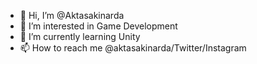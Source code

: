 - 👋 Hi, I’m @Aktasakinarda
- 👀 I’m interested in Game Development
- 🌱 I’m currently learning Unity
- 📫 How to reach me @aktasakinarda/Twitter/Instagram

